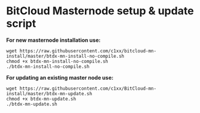# BitCloud Masternode setup & update script

**For new masternode installation use:**

```
wget https://raw.githubusercontent.com/c1xx/bitcloud-mn-install/master/btdx-mn-install-no-compile.sh
chmod +x btdx-mn-install-no-compile.sh
./btdx-mn-install-no-compile.sh
```

**For updating an existing master node use:**

```
wget https://raw.githubusercontent.com/c1xx/BitCloud-mn-install/master/btdx-mn-update.sh
chmod +x btdx-mn-update.sh
./btdx-mn-update.sh
```
